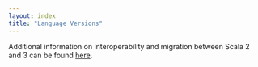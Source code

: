 ```yaml
---
layout: index
title: "Language Versions"
---
```


Additional information on interoperability and migration between Scala 2 and 3 can be found [here](https://docs.scala-lang.org/scala3/guides/migration/compatibility-intro.html).
